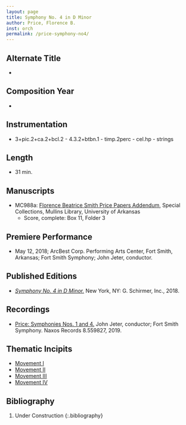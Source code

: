 ```yaml
---
layout: page
title: Symphony No. 4 in D Minor
author: Price, Florence B.
inst: orch
permalink: /price-symphony-no4/
---
```


## Alternate Title
- 

## Composition Year
- 

## Instrumentation
- 3+pic.2+ca.2+bcl.2 - 4.3.2+btbn.1 - timp.2perc - cel.hp - strings

## Length
- 31 min.

## Manuscripts
- MC988a: <a href="https://uark.as.atlas-sys.com/repositories/2/resources/1522" target="_blank">Florence Beatrice Smith Price Papers Addendum</a>, Special Collections, Mullins Library, University of Arkansas
    * Score, complete: Box 11, Folder 3

## Premiere Performance
- May 12, 2018; ArcBest Corp. Performing Arts Center, Fort Smith, Arkansas; Fort Smith Symphony; John Jeter, conductor.

## Published Editions
- <a href="https://www.wisemusicclassical.com/work/59057/Symphony-No-4-in-D-minor/" target="_blank">*Symphony No. 4 in D Minor.*</a> New York, NY: G. Schirmer, Inc., 2018.

## Recordings
- <a href="https://www.naxos.com/CatalogueDetail/?id=8.559827" target="_blank">Price: Symphonies Nos. 1 and 4.</a> John Jeter, conductor; Fort Smith Symphony. Naxos Records 8.559827, 2019.

## Thematic Incipits
- [Movement I](https://dwshadle.github.io/florence-price-catalog/price-symphony-no4/mvt1)
- [Movement II](https://dwshadle.github.io/florence-price-catalog/price-symphony-no4/mvt2)
- [Movement III](https://dwshadle.github.io/florence-price-catalog/price-symphony-no4/mvt3)
- [Movement IV](https://dwshadle.github.io/florence-price-catalog/price-symphony-no4/mvt4)

## Bibliography
1. Under Construction
{:.bibliography}

